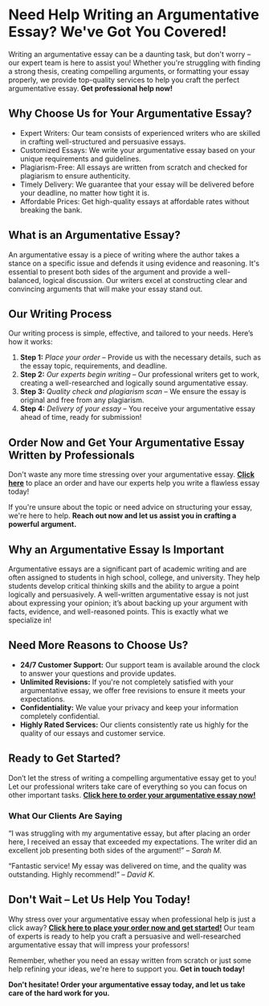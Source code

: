 # Need Help Writing an Argumentative Essay? We've Got You Covered!

Writing an argumentative essay can be a daunting task, but don't worry – our expert team is here to assist you! Whether you're struggling with finding a strong thesis, creating compelling arguments, or formatting your essay properly, we provide top-quality services to help you craft the perfect argumentative essay. **Get professional help now!**

## Why Choose Us for Your Argumentative Essay?

- Expert Writers: Our team consists of experienced writers who are skilled in crafting well-structured and persuasive essays.
- Customized Essays: We write your argumentative essay based on your unique requirements and guidelines.
- Plagiarism-Free: All essays are written from scratch and checked for plagiarism to ensure authenticity.
- Timely Delivery: We guarantee that your essay will be delivered before your deadline, no matter how tight it is.
- Affordable Prices: Get high-quality essays at affordable rates without breaking the bank.

## What is an Argumentative Essay?

An argumentative essay is a piece of writing where the author takes a stance on a specific issue and defends it using evidence and reasoning. It's essential to present both sides of the argument and provide a well-balanced, logical discussion. Our writers excel at constructing clear and convincing arguments that will make your essay stand out.

## Our Writing Process

Our writing process is simple, effective, and tailored to your needs. Here’s how it works:

1. **Step 1:** _Place your order_ – Provide us with the necessary details, such as the essay topic, requirements, and deadline.
2. **Step 2:** _Our experts begin writing_ – Our professional writers get to work, creating a well-researched and logically sound argumentative essay.
3. **Step 3:** _Quality check and plagiarism scan_ – We ensure the essay is original and free from any plagiarism.
4. **Step 4:** _Delivery of your essay_ – You receive your argumentative essay ahead of time, ready for submission!

## Order Now and Get Your Argumentative Essay Written by Professionals

Don't waste any more time stressing over your argumentative essay. [**Click here**](https://tinyurl.com/topessay?keyword=writing+argumentative+essay) to place an order and have our experts help you write a flawless essay today!

If you're unsure about the topic or need advice on structuring your essay, we're here to help. **Reach out now and let us assist you in crafting a powerful argument.**

## Why an Argumentative Essay Is Important

Argumentative essays are a significant part of academic writing and are often assigned to students in high school, college, and university. They help students develop critical thinking skills and the ability to argue a point logically and persuasively. A well-written argumentative essay is not just about expressing your opinion; it’s about backing up your argument with facts, evidence, and well-reasoned points. This is exactly what we specialize in!

## Need More Reasons to Choose Us?

- **24/7 Customer Support:** Our support team is available around the clock to answer your questions and provide updates.
- **Unlimited Revisions:** If you're not completely satisfied with your argumentative essay, we offer free revisions to ensure it meets your expectations.
- **Confidentiality:** We value your privacy and keep your information completely confidential.
- **Highly Rated Services:** Our clients consistently rate us highly for the quality of our essays and customer service.

## Ready to Get Started?

Don’t let the stress of writing a compelling argumentative essay get to you! Let our professional writers take care of everything so you can focus on other important tasks. [**Click here to order your argumentative essay now!**](https://tinyurl.com/topessay?keyword=writing+argumentative+essay)

### What Our Clients Are Saying

“I was struggling with my argumentative essay, but after placing an order here, I received an essay that exceeded my expectations. The writer did an excellent job presenting both sides of the argument!” – _Sarah M._

“Fantastic service! My essay was delivered on time, and the quality was outstanding. Highly recommend!” – _David K._

## Don't Wait – Let Us Help You Today!

Why stress over your argumentative essay when professional help is just a click away? [**Click here to place your order now and get started!**](https://tinyurl.com/topessay?keyword=writing+argumentative+essay) Our team of experts is ready to help you craft a persuasive and well-researched argumentative essay that will impress your professors!

Remember, whether you need an essay written from scratch or just some help refining your ideas, we're here to support you. **Get in touch today!**

**Don't hesitate! Order your argumentative essay today, and let us take care of the hard work for you.**
